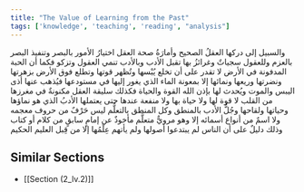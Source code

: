 ```yaml
---
title: "The Value of Learning from the Past"
tags: ['knowledge', 'teaching', 'reading', "analysis"]
---
```


 والسبيل إلى دركها العقلُ الصحيح وأمارَةُ صحة العقل اختيارُ الأمور بالبصر وتنفيذ البصر بالعزم وللعقول سجياتٌ وغرائزُ بها تقبل الأدب وبالأدب تنمي العقول وتزكو فكما أن الحبة المدفونة في الأرض لا تقدر على أن تخلع يُبْسها وتُظهر قوتها وتطلع فوق الأرض بزهرتها ونضرتها وريعها ونمائها إلا بمعونة الماء الذي يغور إليها في مستودعها فيُذهب عنها أذى اليبس والموت ويُحدث لها  بإذن الله  القوة والحياة فكذلك سليقة العقل مكنونةٌ في مغرزها من القلب لا قوة لها ولا حياة بها ولا منفعة عندها حتى يعتملها الأدبُ الذي هو نماؤها وحياتها ولقاحها  وجُلُّ الأدب بالمنطق وكل المنطق بالتعلُّم ليس حَرْفٌ من حروف معجمه ولا اسمٌ من أنواع أسمائه إلا وهو مرويٌّ متعلَّم مأخوذٌ عن إمامٍ سابقٍ من كلام أو كتاب وذلك دليلٌ على أن الناس لم يبتدعوا أصولها ولم يأتهم عِلْمُها إلا من قِبل العليم الحكيم

## Similar Sections
- [[Section (2_lv.2)]]
